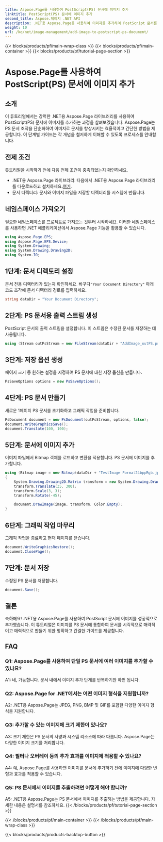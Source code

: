 ```yaml
---
title: Aspose.Page를 사용하여 PostScript(PS) 문서에 이미지 추가
linktitle: PostScript(PS) 문서에 이미지 추가
second_title: Aspose.페이지 .NET API
description: .NET용 Aspose.Page를 사용하여 이미지를 추가하여 PostScript 문서를 향상시키는 방법을 알아보세요. 원활한 경험을 위해 단계별 가이드를 따르세요.
weight: 10
url: /ko/net/image-management/add-image-to-postscript-ps-document/
---
```


{{< blocks/products/pf/main-wrap-class >}}
{{< blocks/products/pf/main-container >}}
{{< blocks/products/pf/tutorial-page-section >}}

# Aspose.Page를 사용하여 PostScript(PS) 문서에 이미지 추가

## 소개

이 튜토리얼에서는 강력한 .NET용 Aspose.Page 라이브러리를 사용하여 PostScript(PS) 문서에 이미지를 추가하는 과정을 살펴보겠습니다. Aspose.Page는 PS 문서 조작을 단순화하여 이미지로 문서를 향상시키는 효율적이고 간단한 방법을 제공합니다. 이 단계별 가이드는 각 개념을 철저하게 이해할 수 있도록 프로세스를 안내합니다.

## 전제 조건

튜토리얼을 시작하기 전에 다음 전제 조건이 충족되었는지 확인하세요.

-  .NET용 Aspose.Page 라이브러리: 다음에서 .NET용 Aspose.Page 라이브러리를 다운로드하고 설치하세요.[여기](https://releases.aspose.com/page/net/).
- 문서 디렉터리: 문서와 이미지 파일을 저장할 디렉터리를 시스템에 만듭니다.

## 네임스페이스 가져오기

필요한 네임스페이스를 프로젝트로 가져오는 것부터 시작하세요. 이러한 네임스페이스를 사용하면 .NET 애플리케이션에서 Aspose.Page 기능을 활용할 수 있습니다.

```csharp
using Aspose.Page.EPS;
using Aspose.Page.EPS.Device;
using System.Drawing;
using System.Drawing.Drawing2D;
using System.IO;
```

## 1단계: 문서 디렉토리 설정

 문서 전용 디렉터리가 있는지 확인하세요. 바꾸다`"Your Document Directory"` 아래 코드 조각에 문서 디렉터리 경로를 입력하세요.

```csharp
string dataDir = "Your Document Directory";
```

## 2단계: PS 문서용 출력 스트림 생성

PostScript 문서의 출력 스트림을 설정합니다. 이 스트림은 수정된 문서를 저장하는 데 사용됩니다.

```csharp
using (Stream outPsStream = new FileStream(dataDir + "AddImage_outPS.ps", FileMode.Create))
```

## 3단계: 저장 옵션 생성

페이지 크기 등 원하는 설정을 지정하여 PS 문서에 대한 저장 옵션을 만듭니다.

```csharp
PsSaveOptions options = new PsSaveOptions();
```

## 4단계: PS 문서 만들기

새로운 1페이지 PS 문서를 초기화하고 그래픽 작업을 준비합니다.

```csharp
PsDocument document = new PsDocument(outPsStream, options, false);
document.WriteGraphicsSave();
document.Translate(100, 100);
```

## 5단계: 문서에 이미지 추가

이미지 파일에서 Bitmap 객체를 로드하고 변환을 적용합니다. PS 문서에 이미지를 추가합니다.

```csharp
using (Bitmap image = new Bitmap(dataDir + "TestImage Format24bppRgb.jpg"))
{
    System.Drawing.Drawing2D.Matrix transform = new System.Drawing.Drawing2D.Matrix();
    transform.Translate(35, 300);
    transform.Scale(3, 3);
    transform.Rotate(-45);
    
    document.DrawImage(image, transform, Color.Empty);
}
```

## 6단계: 그래픽 작업 마무리

그래픽 작업을 종료하고 현재 페이지를 닫습니다.

```csharp
document.WriteGraphicsRestore();
document.ClosePage();
```

## 7단계: 문서 저장

수정된 PS 문서를 저장합니다.

```csharp
document.Save();
```

## 결론

축하해요! .NET용 Aspose.Page를 사용하여 PostScript 문서에 이미지를 성공적으로 추가했습니다. 이 튜토리얼은 이미지를 PS 문서에 통합하여 문서를 시각적으로 매력적이고 매력적으로 만들기 위한 명확하고 간결한 가이드를 제공합니다.

## FAQ

### Q1: Aspose.Page를 사용하여 단일 PS 문서에 여러 이미지를 추가할 수 있나요?

A1: 네, 가능합니다. 문서 내에서 이미지 추가 단계를 반복하기만 하면 됩니다.

### Q2: Aspose.Page for .NET에서는 어떤 이미지 형식을 지원합니까?

A2: .NET용 Aspose.Page는 JPEG, PNG, BMP 및 GIF를 포함한 다양한 이미지 형식을 지원합니다.

### Q3: 추가할 수 있는 이미지에 크기 제한이 있나요?

A3: 크기 제한은 PS 문서의 사양과 시스템 리소스에 따라 다릅니다. Aspose.Page는 다양한 이미지 크기를 처리합니다.

### Q4: 필터나 오버레이 등의 추가 효과를 이미지에 적용할 수 있나요?

A4: 예, Aspose.Page를 사용하면 이미지를 문서에 추가하기 전에 이미지에 다양한 변형과 효과를 적용할 수 있습니다.

### Q5: PS 문서에서 이미지를 추출하려면 어떻게 해야 합니까?

A5: .NET용 Aspose.Page는 PS 문서에서 이미지를 추출하는 방법을 제공합니다. 자세한 내용은 설명서를 참조하세요.
{{< /blocks/products/pf/tutorial-page-section >}}

{{< /blocks/products/pf/main-container >}}
{{< /blocks/products/pf/main-wrap-class >}}

{{< blocks/products/products-backtop-button >}}
